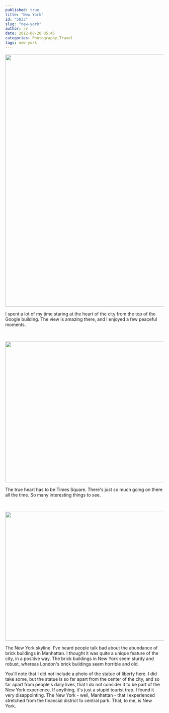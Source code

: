 ```yaml
---
published: true
title: "New York"
id: "5033"
slug: "new-york"
author: rv
date: 2012-08-20 05:45
categories: Photography,Travel
tags: new york
---
```

<a href="https://s3.amazonaws.com/cfwblog/uploads/2012/08/IMG_3215PS.jpg"><img class="aligncenter size-full wp-image-5037" title="IMG_3215PS_sml" src="https://s3.amazonaws.com/cfwblog/uploads/2012/08/IMG_3215PS_sml.jpg" alt="" width="527" height="800" /></a>

I spent a lot of my time staring at the heart of the city from the top of the Google building. The view is amazing there, and I enjoyed a few peaceful moments.

&nbsp;

<a href="https://s3.amazonaws.com/cfwblog/uploads/2012/08/IMG_1679PS.jpg"><img class="aligncenter size-full wp-image-5039" title="IMG_1679PS_sml" src="https://s3.amazonaws.com/cfwblog/uploads/2012/08/IMG_1679PS_sml.jpg" alt="" width="800" height="447" /></a>

The true heart has to be Times Square. There's just so much going on there all the time. So many interesting things to see.

&nbsp;

<a href="https://s3.amazonaws.com/cfwblog/uploads/2012/08/IMG_1656PS.jpg"><img class="aligncenter size-full wp-image-5038" title="IMG_1656PS_sml" src="https://s3.amazonaws.com/cfwblog/uploads/2012/08/IMG_1656PS_sml.jpg" alt="" width="800" height="409" /></a>

The New York skyline. I've heard people talk bad about the abundance of brick buildings in Manhattan. I thought it was quite a unique feature of the city, in a positive way. The brick buildings in New York seem sturdy and robust, whereas London's brick buildings seem horrible and old.

You'll note that I did not include a photo of the statue of liberty here. I did take some, but the statue is so far apart from the center of the city, and so far apart from people's daily lives, that I do not consider it to be part of the New York experience. If anything, it's just a stupid tourist trap. I found it very disappointing. The New York - well, Manhattan - that I experienced stretched from the financial district to central park. That, to me, is New York.